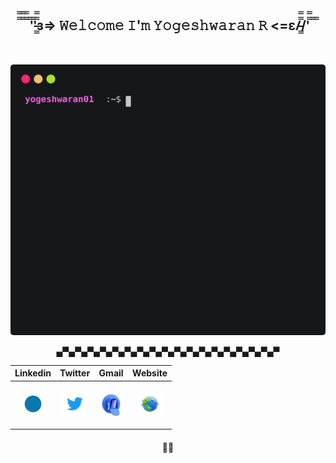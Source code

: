<h2 align="center"> ̿̿ ̿̿ ̿̿ ̿'̿'̵͇̿̿з=>   𝚆𝚎𝚕𝚌𝚘𝚖𝚎 𝙸'𝚖 𝚈𝚘𝚐𝚎𝚜𝚑𝚠𝚊𝚛𝚊𝚗 𝚁 <=ε/̵͇̿̿/'̿̿ ̿ ̿ </h2>

<br>

<p align="center" >
    <a href="https://github.com/yogeshwaran01/github-stats-terminal-style">
        <img src="https://raw.githubusercontent.com/yogeshwaran01/github-stats-terminal-style/master/github_stats.svg" alt="Github Stats" title="Terminal Style GitHub Stats">
    </a>
</p>

<p align="center">▄▀▄▀▄▀▄▀▄▀▄▀▄▀▄▀▄▀▄▀▄▀▄▀▄▀▄▀▄▀▄▀▄▀▄▀</p>

<div align="center">

| **Linkedin**  | **Twitter**  | **Gmail**  | **Website**  |
|:-:|:-:|:-:|:-:|
| <p align="center" ><a href="https://www.linkedin.com/in/yogeshwaran01/" title="Linkedin"><img src="./assets/linkedin.gif" alt="Linkedin" width="40px" height="40px"></a> </p>  |  <p align="center" ><a href="https://twitter.com/yogeshwaran01" title="Twitter"><img src="./assets/twitter.gif" alt="Twitter" width="40px" height="40px"></a> </p>  | <p align="center" ><a href="mailto:yogeshwaran01@protonmail.com" title="Gmail"><img src="./assets/mail.gif" alt="Gmail" width="40px" height="40px"></a> </p>  | <p align="center" ><a href="https://yogeshwaran01.github.io" title="Website"><img src="./assets/website.gif" alt="Website" width="40px" height="40px"></a> </p>  |

</div>


<h4 align="center">  👨‍💻  </h4>
